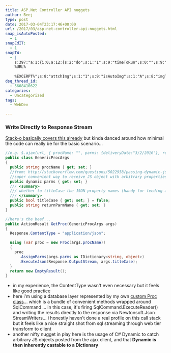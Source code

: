 ```yaml
---
title: ASP.Net Controller API nuggets
author: Beej
type: post
date: 2017-03-04T23:17:46+00:00
url: /2017/03/asp-net-controller-api-nuggets.html
snap_isAutoPosted:
  - 1
snapEdIT:
  - 1
snapTW:
  - |
    s:397:"a:1:{i:0;a:12:{s:2:"do";s:1:"1";s:9:"timeToRun";s:0:"";s:9:"msgFormat";s:27:"%TITLE%
    %URL%
    
    %EXCERPT%";s:8:"attchImg";s:1:"1";s:9:"isAutoImg";s:1:"A";s:8:"imgToUse";s:0:"";s:9:"isAutoURL";s:1:"A";s:8:"urlToUse";s:0:"";s:8:"isPosted";s:1:"1";s:4:"pgID";s:18:"838167311349493760";s:7:"postURL";s:53:"https://twitter.com/BeejSEA/status/838167311349493760";s:5:"pDate";s:19:"2017-03-04 23:20:35";}}";
dsq_thread_id:
  - 5608410622
categories:
  - Uncategorized
tags:
  - WebDev

---
```

### Write Directly to Response Stream

[Stack-o basically covers this already][1] but kinda danced around how minimal the code can really be for the basic scenario...

```csharp
//e.g. $.ajax(url, { procName: "", parms: {deliveryDate:"3/2/2016"}, returnParmName: "" }, ...)
public class GenericProcArgs
{
  public string procName { get; set; }
  //from: http://stackoverflow.com/questions/5022958/passing-dynamic-json-object-to-c-sharp-mvc-controller
  //super convenient way to receive JS object with arbitrary properties to be fed straight to proc parms
  public dynamic parms { get; set; }
  /// <summary>
  /// whether to titleCase the JSON property names (handy for feeding auto built datagrids)
  /// </summary>
  public bool titleCase { get; set; } = false;
  public string returnParmName { get; set; }
}

//here's the beef...
public ActionResult GetProc(GenericProcArgs args)
{
  Response.ContentType = "application/json";

  using (var proc = new Proc(args.procName))
  {
    proc
      .AssignParms(args.parms as IDictionary<string, object>)
      .ExecuteJson(Response.OutputStream, args.titleCase);
  }
  return new EmptyResult();
}
```

  * in my experience, the ContentType wasn't even necessary but it feels like good practice
  * here i'm using a database layer represented by my own [custom Proc class][2]... which is a bundle of convenient methods wrapped around SqlCommand ... in this case, it's firing SqlCommand.ExecuteReader() and writing the results directly to the response via Newtonsoft.Json StreamWriters... i honestly haven't done a real profile on this call stack but it feels like a nice straight shot from sql streaming through web tier transform to client
  * another nifty nugget in play here is the usage of C# Dynamic to catch arbitrary JS objects posted from the ajax client, and that **Dynamic is then inherently castable to a Dictionary**

 [1]: http://stackoverflow.com/questions/943122/writing-to-output-stream-from-action
 [2]: https://github.com/Beej126/SqlClientHelpers